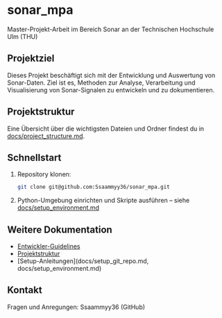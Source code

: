 # sonar_mpa

Master-Projekt-Arbeit im Bereich Sonar an der Technischen Hochschule Ulm (THU)

## Projektziel
Dieses Projekt beschäftigt sich mit der Entwicklung und Auswertung von Sonar-Daten. Ziel ist es, Methoden zur Analyse, Verarbeitung und Visualisierung von Sonar-Signalen zu entwickeln und zu dokumentieren.

## Projektstruktur
Eine Übersicht über die wichtigsten Dateien und Ordner findest du in [docs/project_structure.md](docs/project_structure.md).

## Schnellstart
1. Repository klonen:
   ```sh
   git clone git@github.com:Ssaammyy36/sonar_mpa.git
   ```
2. Python-Umgebung einrichten und Skripte ausführen – siehe [docs/setup_environment.md](docs/setup_environment.md)

## Weitere Dokumentation
- [Entwickler-Guidelines](docs/developer_guidelines.md)
- [Projektstruktur](docs/project_structure.md)
- [Setup-Anleitungen](docs/setup_git_repo.md, docs/setup_environment.md)

## Kontakt
Fragen und Anregungen: Ssaammyy36 (GitHub)